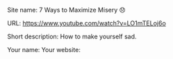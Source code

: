 Site name: 7 Ways to Maximize Misery 😞

URL: https://www.youtube.com/watch?v=LO1mTELoj6o

Short description: How to make yourself sad.

Your name:
Your website:
